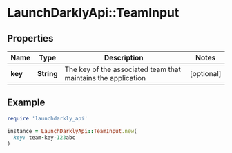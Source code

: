 # LaunchDarklyApi::TeamInput

## Properties

| Name | Type | Description | Notes |
| ---- | ---- | ----------- | ----- |
| **key** | **String** | The key of the associated team that maintains the application | [optional] |

## Example

```ruby
require 'launchdarkly_api'

instance = LaunchDarklyApi::TeamInput.new(
  key: team-key-123abc
)
```

